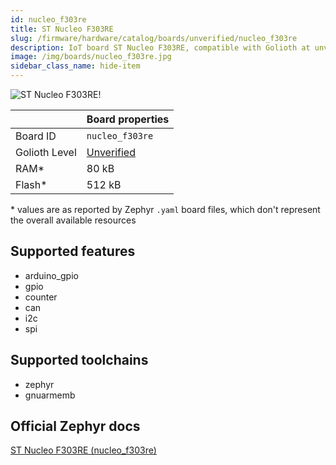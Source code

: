 ```yaml
---
id: nucleo_f303re
title: ST Nucleo F303RE
slug: /firmware/hardware/catalog/boards/unverified/nucleo_f303re
description: IoT board ST Nucleo F303RE, compatible with Golioth at unverified level.
image: /img/boards/nucleo_f303re.jpg
sidebar_class_name: hide-item
---
```


[//]: # (This is an auto-generated file, do not edit! Changes to it will be lost upon re-generation)

![ST Nucleo F303RE!](/img/boards/nucleo_f303re.jpg "ST Nucleo F303RE")

|                | Board properties     |
| -------------  | -------------------- |
| Board ID       | `nucleo_f303re` |
| Golioth Level  | [Unverified](/firmware/hardware#unverified-boards) |
| RAM*           | 80 kB |
| Flash*         | 512 kB |

\* values are as reported by Zephyr `.yaml` board files, which don't represent the overall available resources



## Supported features

* arduino_gpio
* gpio
* counter
* can
* i2c
* spi

## Supported toolchains

* zephyr
* gnuarmemb

## Official Zephyr docs

[ST Nucleo F303RE (nucleo_f303re)](https://docs.zephyrproject.org/latest/boards/st/nucleo_f303re/doc/index.html)
